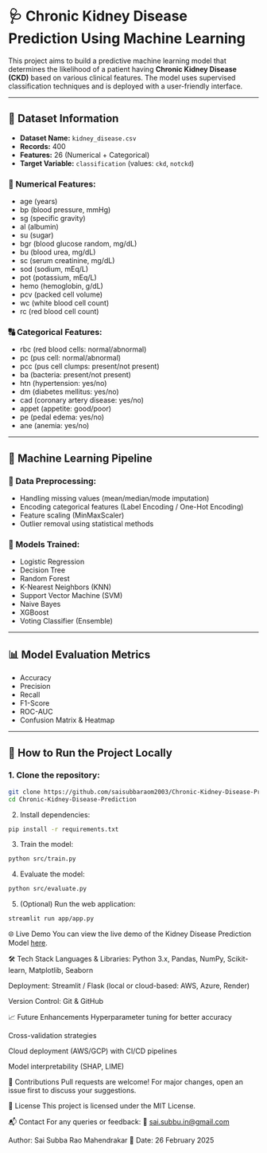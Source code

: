 # 🩺 Chronic Kidney Disease Prediction Using Machine Learning

This project aims to build a predictive machine learning model that determines the likelihood of a patient having **Chronic Kidney Disease (CKD)** based on various clinical features. The model uses supervised classification techniques and is deployed with a user-friendly interface.

---

## 📂 Dataset Information

- **Dataset Name:** `kidney_disease.csv`  
- **Records:** 400  
- **Features:** 26 (Numerical + Categorical)  
- **Target Variable:** `classification` (values: `ckd`, `notckd`)

### 🔢 Numerical Features:
- age (years)
- bp (blood pressure, mmHg)
- sg (specific gravity)
- al (albumin)
- su (sugar)
- bgr (blood glucose random, mg/dL)
- bu (blood urea, mg/dL)
- sc (serum creatinine, mg/dL)
- sod (sodium, mEq/L)
- pot (potassium, mEq/L)
- hemo (hemoglobin, g/dL)
- pcv (packed cell volume)
- wc (white blood cell count)
- rc (red blood cell count)

### 🔠 Categorical Features:
- rbc (red blood cells: normal/abnormal)
- pc (pus cell: normal/abnormal)
- pcc (pus cell clumps: present/not present)
- ba (bacteria: present/not present)
- htn (hypertension: yes/no)
- dm (diabetes mellitus: yes/no)
- cad (coronary artery disease: yes/no)
- appet (appetite: good/poor)
- pe (pedal edema: yes/no)
- ane (anemia: yes/no)

---

## 🧪 Machine Learning Pipeline

### 🔧 Data Preprocessing:
- Handling missing values (mean/median/mode imputation)
- Encoding categorical features (Label Encoding / One-Hot Encoding)
- Feature scaling (MinMaxScaler)
- Outlier removal using statistical methods

### 🧠 Models Trained:
- Logistic Regression  
- Decision Tree  
- Random Forest  
- K-Nearest Neighbors (KNN)  
- Support Vector Machine (SVM)  
- Naive Bayes  
- XGBoost  
- Voting Classifier (Ensemble)

---

## 📊 Model Evaluation Metrics
- Accuracy  
- Precision  
- Recall  
- F1-Score  
- ROC-AUC  
- Confusion Matrix & Heatmap

---

## 🚀 How to Run the Project Locally

### 1. Clone the repository:
```bash
git clone https://github.com/saisubbaraom2003/Chronic-Kidney-Disease-Prediction.git
cd Chronic-Kidney-Disease-Prediction
```
2. Install dependencies:
```bash
pip install -r requirements.txt
```
3. Train the model:
```bash
python src/train.py
```
4. Evaluate the model:
```bash
python src/evaluate.py
```
5. (Optional) Run the web application:
```bash
streamlit run app/app.py
```
🌐 Live Demo
You can view the live demo of the Kidney Disease Prediction Model [here](https://ckd-a17m.onrender.com).

🛠️ Tech Stack
Languages & Libraries: Python 3.x, Pandas, NumPy, Scikit-learn, Matplotlib, Seaborn

Deployment: Streamlit / Flask (local or cloud-based: AWS, Azure, Render)

Version Control: Git & GitHub

📈 Future Enhancements
Hyperparameter tuning for better accuracy

Cross-validation strategies

Cloud deployment (AWS/GCP) with CI/CD pipelines

Model interpretability (SHAP, LIME)

🤝 Contributions
Pull requests are welcome!
For major changes, open an issue first to discuss your suggestions.

📄 License
This project is licensed under the MIT License.

📬 Contact
For any queries or feedback:
📧 sai.subbu.in@gmail.com

Author: Sai Subba Rao Mahendrakar
📅 Date: 26 February 2025
